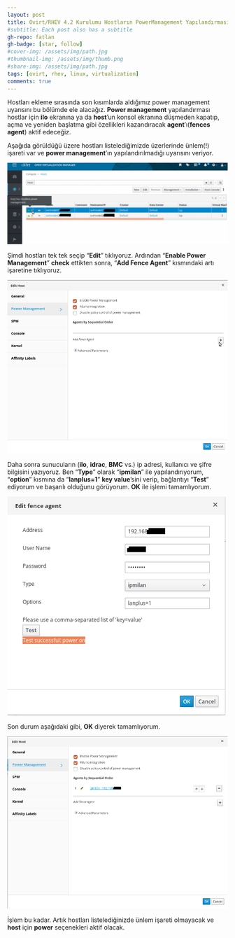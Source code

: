```yaml
---
layout: post
title: Ovirt/RHEV 4.2 Kurulumu Hostların PowerManagement Yapılandırması - Bölüm 3
#subtitle: Each post also has a subtitle
gh-repo: fatlan
gh-badge: [star, follow]
#cover-img: /assets/img/path.jpg
#thumbnail-img: /assets/img/thumb.png
#share-img: /assets/img/path.jpg
tags: [ovirt, rhev, linux, virtualization]
comments: true
---
```

Hostları ekleme sırasında son kısımlarda aldığımız power management uyarısını bu bölümde ele alacağız. **Power management** yapılandırması hostlar için **ilo** ekranına ya da **host**’un konsol ekranına düşmeden kapatıp, açma ve yeniden başlatma gibi özellikleri kazandıracak **agent**’ı(**fences agent**) aktif edeceğiz.

Aşağıda görüldüğü üzere hostları listelediğimizde üzerlerinde ünlem(!) işareti var ve **power management**’ın yapılandırılmadığı uyarısını veriyor.

![Crepe](assets/img/ovirt42-powe-man/ovirt42-pm01.png)

Şimdi hostları tek tek seçip “**Edit**” tıklıyoruz. Ardından “**Enable Power Management**” **check** ettikten sonra, “**Add Fence Agent**” kısmındaki artı işaretine tıklıyoruz.

![Crepe](assets/img/ovirt42-powe-man/ovirt42-pm02.png)

Daha sonra sunucuların (**ilo**, **idrac**, **BMC** vs.) ip adresi, kullanıcı ve şifre bilgisini yazıyoruz. Ben “**Type**” olarak “**ipmilan**” ile yapılandırıyorum, “**option**” kısmına da “**lanplus=1**” **key value**’sini verip, bağlantıyı “**Test**” ediyorum ve başarılı olduğunu görüyorum. **OK** ile işlemi tamamlıyorum.

![Crepe](assets/img/ovirt42-powe-man/ovirt42-pm03.png)

Son durum aşağıdaki gibi, **OK** diyerek tamamlıyorum.

![Crepe](assets/img/ovirt42-powe-man/ovirt42-pm04.png)

İşlem bu kadar. Artık hostları listelediğinizde ünlem işareti olmayacak ve **host** için **power** seçenekleri aktif olacak.